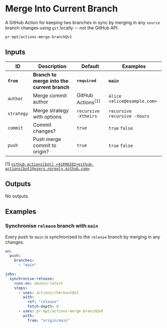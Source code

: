 # Merge Into Current Branch

A GitHub Action for keeping two branches in sync by merging in any `source`
branch changes using `git` locally -- not the GitHub API.

```
pr-mpt/actions-merge-branch@v1
```

## Inputs

| ID | Description | Default | Examples |
| ---- | ----------- | ------- | -------- |
| **`from`** | **Branch to merge into the current branch** | **<kbd>required</kbd>** | **`main`** |
| `author` | Merge commit author | GitHub Actions<sup>[1]</sup> | `Alice <alice@example.com>` |
| `strategy` | Merge strategy with options | `recursive -Xtheirs` | `recursive`<br/>`recursive -Xours` |
| `commit` | Commit changes? | `true` | `true` `false` |
| `push` | Push merge commit to origin? | `true` | `true` `false` |

[1] [`github-actions[bot] <41898282+github-actions[bot]@users.noreply.github.com>`][users/github-actions]

## Outputs

No outputs.

## Examples

### Synchronise `release` branch with `main`

Every push to `main` is synchronised to the `release` branch by merging in any
changes.

```yaml
on:
  push:
    branches:
      - "main"

jobs:
  synchronise-release:
    runs-on: ubuntu-latest
    steps:
      - uses: actions/checkout@v2
        with:
          ref: "release"
          fetch-depth: 0
      - uses: pr-mpt/actions-merge-branch@v0
        with:
          from: "origin/main"
```

[users/github-actions]: https://api.github.com/users/github-actions%5Bbot%5D
